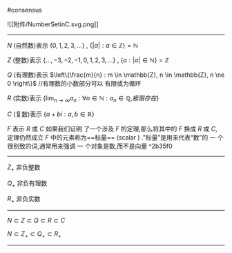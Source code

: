#consensus 


![[附件/NumberSetinC.svg.png]]

---

$N$ (自然数)表示 ${ \left\{0,1,2,3,\ldots \right\}}$  ,  ${\displaystyle \left\{\left\vert a\right\vert :a\in \mathbb {Z} \right\}=\mathbb {N} }$

$Z$ (整数)表示 ${\displaystyle \left\{\ldots ,-3,-2,-1,0,1,2,3,\ldots \right\}}$  ,  ${\displaystyle \left\{a:\left\vert a\right\vert \in \mathbb {N} \right\}=\mathbb {Z} }$

$Q$ (有理数)表示 $\left\{\frac{m}{n} : m \in \mathbb{Z}, n \in \mathbb{Z}, n \ne 0 \right\}$ //有理数的小数部分可以 有限或为循环

$R$ (实数)表示 ${\displaystyle \{\textstyle \lim _{n\to \infty }\displaystyle a_{n}:\forall n\in \mathbb {N} :a_{n}\in \mathbb {Q} ,}极限存在\}$

$C$ (复数)表示 ${\displaystyle \left\{a+bi:a,b\in \mathbb {R} \right\}}$

$F$ 表示 $R$ 或 $C$ 
	如果我们证明 了一个涉及 $F$ 的定理,那么将其中的 $F$ 换成 $R$ 或 $C$, 定理仍然成立 
	$F$ 中的元素称为==标量== (scalar ) ."标量”是用来代表“数”的 一 个很别致的词,通常用来强调 一 个对象是数,而不是向量 ^2b35f0


---

$Z_+$ 非负整数

$Q_+$ 非负有理数

$R_+$ 非负实数

---

$N \subset Z  \subset Q \subset R  \subset C$

$N \subset Z_+ \subset Q_+ \subset R_+$

---
